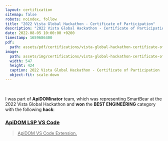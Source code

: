 ```yaml
---
layout: certification
sitemap: false
robots: noindex, follow
title: "2022 Vista Global Hackathon - Certificate of Participation"
description: "2022 Vista Global Hackathon - Certificate of Participation"
date: 2022-08-05 10:00:00 +0200
timestamp: 1659686400
pdf:
  path: assets/pdf/certifications/vista-global-hackathon-certificate-of-participation.pdf
image:
  path: assets/img/certifications/vista-global-hackathon-certificate-of-participation.webp
  width: 547
  height: 424
  caption: 2022 Vista Global Hackathon - Certificate of Participation
  object-fit: scale-down
---
```


<br />

<p class="lead text-center">
  I was part of <strong>ApiDOMinator</strong> team, which was representing SmartBear
  at the 2022 Vista Global Hackathon and <strong>won</strong> the <strong>BEST ENGINEERING</strong> category with
  the following <strong>hack</strong>:
</p>

<div class="list-group">
  <a href="https://github.com/swagger-api/apidom-lsp-vscode" class="list-group-item list-group-item-action">
    <div class="d-flex w-100 justify-content-between">
      <h3 class="h5 mb-1"><i class="fa-brands fa-github"></i> ApiDOM LSP VS Code</h3>
    </div>
    <blockquote class="blockquote fs-6 mb-1">
      ApiDOM VS Code Extension.
    </blockquote>
    <script type="application/ld+json">
      {
        "@context": "https://schema.org",
        "@type": "SoftwareSourceCode",
        "author": { "@id": "{{ site.url }}" },
        "name": "ApiDOM LSP VS Code",
        "abstract": "ApiDOM VS Code Extension",
        "codeRepository": "https://github.com/swagger-api/apidom-lsp-vscode"
      }
    </script>
  </a>
</div>
